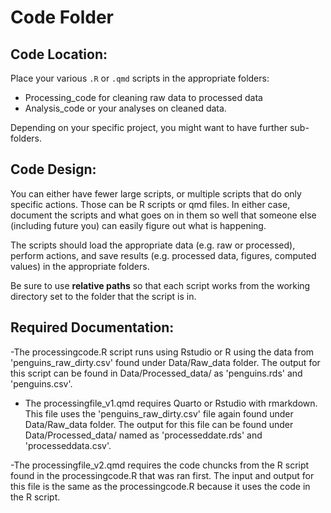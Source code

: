 # Code Folder

## Code Location:

Place your various `.R` or `.qmd` scripts in the appropriate folders:

- Processing_code for cleaning raw data to processed data
- Analysis_code or your analyses on cleaned data. 

Depending on your specific project, you might want to have further sub-folders.

## Code Design:

You can either have fewer large scripts, or multiple scripts that do only specific actions. Those can be R scripts or qmd files. In either case, document the scripts and what goes on in them so well that someone else (including future you) can easily figure out what is happening.

The scripts should load the appropriate data (e.g. raw or processed), perform actions, and save results (e.g. processed data, figures, computed values) in the appropriate folders. 

Be sure to use **relative paths** so that each script works from the working directory set to the folder that the script is in. 

## Required Documentation:

-The processingcode.R script runs using Rstudio or R using the data from 'penguins_raw_dirty.csv' found under Data/Raw_data folder. The output for this script can be
found in Data/Processed_data/ as 'penguins.rds' and 'penguins.csv'.

-  The processingfile_v1.qmd requires Quarto or Rstudio with rmarkdown. This file uses the 'penguins_raw_dirty.csv' file again found under Data/Raw_data folder. The
output for this file can be found under Data/Processed_data/ named as 'processeddate.rds' and 'processeddata.csv'.

-The processingfile_v2.qmd requires the code chuncks from the R script found in the processingcode.R that was ran first. The input and output for this file is the same
as the processingcode.R because it uses the code in the R script.

